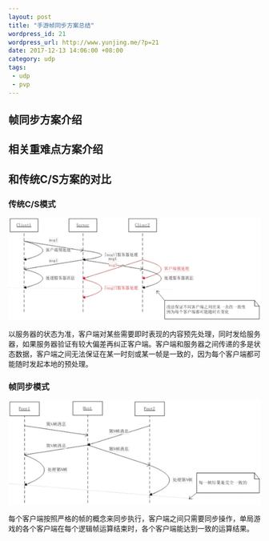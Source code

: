 ```yaml
--- 
layout: post
title: "手游帧同步方案总结"
wordpress_id: 21
wordpress_url: http://www.yunjing.me/?p=21
date: 2017-12-13 14:06:00 +08:00
category: udp
tags: 
 - udp
 - pvp
---
```


## 帧同步方案介绍


## 相关重难点方案介绍


## 和传统C/S方案的对比

### 传统C/S模式

![传统C/S模式示意图](/files/2017/12/cs.png)

以服务器的状态为准，客户端对某些需要即时表现的内容预先处理，同时发给服务器，如果服务器验证有较大偏差再纠正客户端。客户端和服务器之间传递的多是状态数据，客户端之间无法保证在某一时刻或某一帧是一致的，因为每个客户端都可能随时发起本地的预处理。

### 帧同步模式

![帧同步模式示意图](/files/2017/12/framesync.png)

每个客户端按照严格的帧的概念来同步执行，客户端之间只需要同步操作，单局游戏的各个客户端在每个逻辑帧运算结束时，各个客户端能达到一致的运算结果。